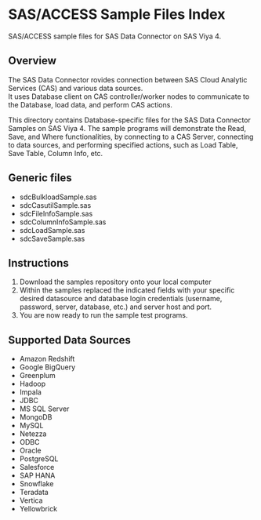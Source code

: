 # SAS/ACCESS Sample Files Index

SAS/ACCESS sample files for SAS Data Connector on SAS Viya 4.

## Overview
The SAS Data Connector rovides connection between SAS Cloud Analytic Services (CAS) and various data sources.  
It uses Database client on CAS controller/worker nodes to communicate to the Database, load data, and perform CAS actions.


This directory contains Database-specific files for the SAS Data Connector Samples on SAS Viya 4.
The sample programs will demonstrate the Read, Save, and Where functionalities, by connecting to a CAS Server, connecting
to data sources, and performing specified actions, such as Load Table, Save Table, Column Info, etc.

## Generic files
* sdcBulkloadSample.sas
* sdcCasutilSample.sas
* sdcFileInfoSample.sas
* sdcColumnInfoSample.sas
* sdcLoadSample.sas
* sdcSaveSample.sas 


## Instructions
1. Download the samples repository onto your local computer
2. Within the samples replaced the indicated fields with your specific desired datasource and database login credentials (username, password, server, database, etc.) and server host and port.
3. You are now ready to run the sample test programs.


## Supported Data Sources

- Amazon Redshift
- Google BigQuery
- Greenplum
- Hadoop
- Impala
- JDBC
- MS SQL Server
- MongoDB
- MySQL
- Netezza
- ODBC
- Oracle
- PostgreSQL
- Salesforce
- SAP HANA
- Snowflake
- Teradata
- Vertica
- Yellowbrick
